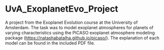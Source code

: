 # UvA_ExoplanetEvo_Project
A project from the Exoplanet Evolution course at the University of Amsterdam. The task was to model exoplanet atmospheres for planets of varying characteristics using the PICASO exoplanet atmosphere modeling package (https://natashabatalha.github.io/picaso/). The explanation of each model can be found in the included PDF file.

